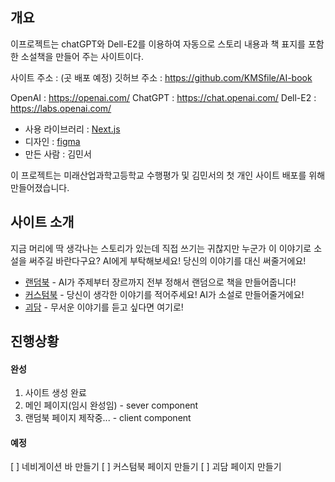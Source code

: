 ## 개요

이프로젝트는 chatGPT와 Dell-E2를 이용하여 자동으로 스토리 내용과 책 표지를 포함한 소설책을 만들어 주는 사이트이다.

사이트 주소 : (곳 배포 예정)
깃허브 주소 : https://github.com/KMSfile/AI-book

OpenAI : https://openai.com/ 
ChatGPT : https://chat.openai.com/ 
Dell-E2 : https://labs.openai.com/ 

- 사용 라이브러리 : [Next.js](https://nextjs.org/)
- 디자인 : [figma](https://www.figma.com/)
- 만든 사람 : 김민서

이 프로젝트는 미래산업과학고등학교 수행평가 및 김민서의 첫 개인 사이트 배포를 위해 만들어졌습니다.

## 사이트 소개

지금 머리에 딱 생각나는 스토리가 있는데 직접 쓰기는 귀찮지만 누군가 이 이야기로 소설을 써주길 바란다구요?
AI에게 부탁해보세요! 당신의 이야기를 대신 써줄거에요!


- [랜덤북](http://localhost:3000/Rendombook) - AI가 주제부터 장르까지 전부 정해서 랜덤으로 책을 만들어줍니다!
- [커스텀북](http://localhost:3000/Rendombook) - 당신이 생각한 이야기를 적어주세요! AI가 소설로 만들어줄거에요!
- [괴담](http://localhost:3000/Rendombook) - 무서운 이야기를 듣고 싶다면 여기로!

## 진행상황
#### 완성
1. 사이트 생성 완료
2. 메인 페이지(임시 완성임) - sever component
3. 랜덤북 페이지 제작중... - client component

#### 예정
[ ] 네비게이션 바 만들기
[ ] 커스텀북 페이지 만들기
[ ] 괴담 페이지 만들기
